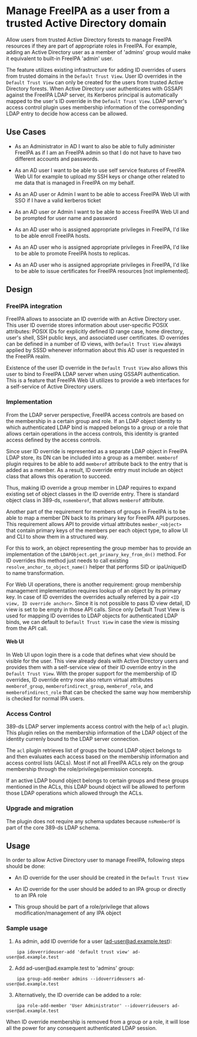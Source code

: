 # Manage FreeIPA as a user from a trusted Active Directory domain

Allow users from trusted Active Directory forests to manage FreeIPA
resources if they are part of appropriate roles in FreeIPA. For example,
adding an Active Directory user as a member of 'admins' group would make
it equivalent to built-in FreeIPA 'admin' user.

The feature utilizes existing infrastructure for adding ID overrides of users
from trusted domains in the `Default Trust View`. User ID overrides in the
`Default Trust View` can only be created for the users from trusted Active
Directory forests. When Active Directory user authenticates with GSSAPI against
the FreeIPA LDAP server, its Kerberos principal is automatically mapped to the
user's ID override in the `Default Trust View`. LDAP server's access control
plugin uses membership information of the corresponding LDAP entry to decide
how access can be allowed.

## Use Cases

* As an Administrator in AD I want to also be able to fully administer FreeIPA
  as if I am an FreeIPA admin so that I do not have to have two different
  accounts and passwords.

* As an AD user I want to be able to use self service features of FreeIPA Web
  UI for example to upload my SSH keys or change other related to me data that
  is managed in FreeIPA on my behalf.

* As an AD user or Admin I want to be able to access FreeIPA Web UI with SSO if
  I have a valid kerberos ticket

* As an AD user or Admin I want to be able to access FreeIPA Web UI and be
  prompted for user name and password

* As an AD user who is assigned appropriate privileges in FreeIPA, I'd like to
  be able enroll FreeIPA hosts.

* As an AD user who is assigned appropriate privileges in FreeIPA, I'd like to
  be able to promote FreeIPA hosts to replicas.

* As an AD user who is assigned appropriate privileges in FreeIPA, I'd like to
  be able to issue certificates for FreeIPA resources [not implemented].

## Design

### FreeIPA integration

FreeIPA allows to associate an ID override with an Active Directory
user. This user ID override stores information about user-specific POSIX
attributes: POSIX IDs for explicitly defined ID range case, home
directory, user's shell, SSH public keys, and associated user
certificates. ID overrides can be defined in a number of ID views, with
`Default Trust View` always applied by SSSD whenever information about
this AD user is requested in the FreeIPA realm.

Existence of the user ID override in the `Default Trust View` also
allows this user to bind to FreeIPA LDAP server when using GSSAPI
authentication. This is a feature that FreeIPA Web UI utilizes to
provide a web interfaces for a self-service of Active Directory users.

### Implementation

From the LDAP server perspective, FreeIPA access controls are based on the
membership in a certain group and role. If an LDAP object identity to which
authenticated LDAP bind is mapped belongs to a group or a role that allows
certain operations in the access controls, this identity is granted access
defined by the access controls.

Since user ID override is represented as a separate LDAP object in FreeIPA
LDAP store, its DN can be included into a group as a member. `memberof` plugin
requires to be able to add `memberof` attribute back to the entry that is added
as a member. As a result, ID override entry must include an object class that
allows this operation to succeed.

Thus, making ID override a group member in LDAP requires to expand existing set
of object classes in the ID override entry. There is standard object class in
389-ds, `nsmemberof`, that allows `memberof` attribute.

Another part of the requirement for members of groups in FreeIPA is to be able
to map a member DN back to its primary key for FreeIPA API purposes. This
requirement allows API to provide virtual attributes `member_<object>` that
contain primary keys of the members per each object type, to allow UI and CLI
to show them in a structured way.

For this to work, an object representing the group member has to provide an
implementation of the `LDAPObject.get_primary_key_from_dn()` method. For ID
overrides this method just needs to call existing
`resolve_anchor_to_object_name()` helper that performs SID or ipaUniqueID to
name transformation.

For Web UI operations, there is another requirement: group membership
management implementation requires lookup of an object by its primary key. In
case of ID overrides the overrides actually referred by a pair `<ID view, ID
override anchor>`. Since it is not possible to pass ID view detail, ID view is
set to be empty in those API calls. Since only Default Trust View is used for
mapping ID overrides to LDAP objects for authenticated LDAP binds, we can
default to `Default Trust View` in case the view is missing from the API call.

#### Web UI

In Web UI upon login there is a code that defines what view should be visible
for the user. This view already deals with Active Directory users and provides
them with a self-service view of their ID override entry in the `Default Trust
View`. With the proper support for the membership of ID overrides, ID override
entry now also return virtual attributes `memberof_group`, `memberofindirect_group`,
`memberof_role`, and `memberofindirect_role` that can be checked the same way
how membership is checked for normal IPA users.

### Access Control

389-ds LDAP server implements access control with the help of `acl` plugin.
This plugin relies on the membership information of the LDAP object of the
identity currenly bound to the LDAP server connection.

The `acl` plugin retrieves list of groups the bound LDAP object belongs to and
then evaluates each access based on the membership information and access
control lists (ACLs). Most if not all FreeIPA ACLs rely on the group membership
through the role/privilege/permission concepts.

If an active LDAP bound object belongs to certain groups and these groups
mentioned in the ACLs, this LDAP bound object will be allowed to perform those
LDAP operations which allowed through the ACLs.

### Upgrade and migration

The plugin does not require any schema updates because `nsMemberOf` is part of
the core 389-ds LDAP schema.

## Usage

In order to allow Active Directory user to manage FreeIPA, following steps
should be done:

* An ID override for the user should be created in the `Default Trust View`

* An ID override for the user should be added to an IPA group or directly to an
  IPA role

* This group should be part of a role/privilege that allows
  modification/management of any IPA object

### Sample usage

1.  As admin, add ID override for a user (ad-user@ad.example.test):
```console
    ipa idoverrideuser-add 'default trust view' ad-user@ad.example.test
```

2.  Add ad-user\@ad.example.test to 'admins' group:
```console
    ipa group-add-member admins --idoverrideusers ad-user@ad.example.test
```

3. Alternatively, the ID override can be added to a role:
```console
    ipa role-add-member 'User Administrator' --idoverrideusers ad-user@ad.example.test
```

When ID override membership is removed from a group or a role, it will lose all
the power for any consequent authenticated LDAP session.

